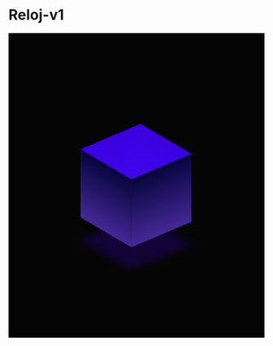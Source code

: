 # Reloj-v1

![video-to-gif](https://raw.githubusercontent.com/Marlonthe096/Cubo-v1/main/Cubo%20v1/cubo.png)
